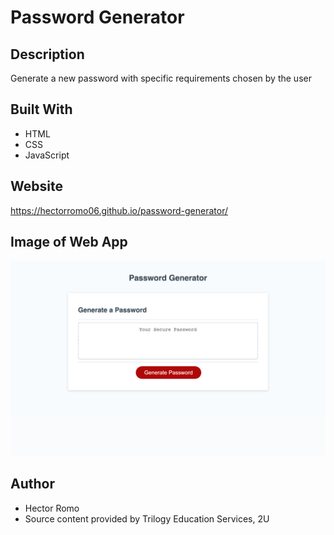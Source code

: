 # Password Generator

## Description
Generate a new password with specific requirements chosen by the user

## Built With
- HTML 
- CSS 
- JavaScript

## Website 
https://hectorromo06.github.io/password-generator/

## Image of Web App
![image](./assets/images/screenshot.png)

## Author 
- Hector Romo
- Source content provided by Trilogy Education Services, 2U